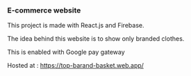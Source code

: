 ### E-commerce website

This project is made with React.js and Firebase.

The idea behind this website is to show only branded clothes.

This is enabled with Google pay gateway

Hosted at : https://top-barand-basket.web.app/
